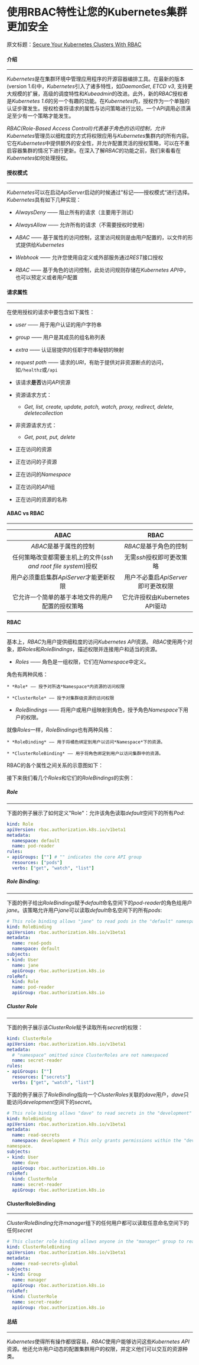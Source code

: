 使用RBAC特性让您的Kubernetes集群更加安全
========================================

原文标题：[Secure Your Kubernetes Clusters With RBAC](http://www.opcito.com/secure-kubernetes-clusters-rbac/)

#### 介绍
---------

*Kubernetes*是在集群环境中管理应用程序的开源容器编排工具。在最新的版本(version 1.6)中，*Kubernetes*引入了诸多特性，如*DaemonSet*, *ETCD v3*, 支持更大规模的扩展，高级的调度特性和*Kubeadmin*的改进。此外，新的*RBAC*授权者是*Kubernetes 1.6*的另一个有趣的功能。在*Kubernetes*内，授权作为一个单独的认证步骤发生。授权检查将请求的属性与访问策略进行比较。一个API调用必须满足至少有一个策略才能发生。

*RBAC(Role-Based Access Controll)*代表基于角色的访问控制，允许*Kubernetes*管理员以细粒度的方式将权限应用与*Kubernetes*集群内的所有内容。它在*Kubernetes*中提供额外的安全性，并允许配置灵活的授权策略，可以在不重启容器集群的情况下进行更新。在深入了解*RBAC*的功能之前，我们来看看在*Kubernetes*如何处理授权。


#### 授权模式
-----------

*Kubernetes*可以在启动*ApiServer*启动的时候通过"标记——授权模式“进行选择。*Kubernetes*具有如下几种实现：

* *AlwaysDeny* —— 阻止所有的请求（主要用于测试）

* *AlwaysAllow* —— 允许所有的请求（不需要授权时使用）

* *ABAC* —— 基于属性的访问控制，这里访问规则是由用户配置的，以文件的形式提供给*Kubernetes*

* *Webhook* —— 允许您使用自定义或外部服务通过*REST*接口授权

* *RBAC* —— 基于角色的访问控制，此处访问规则存储在*Kubernetes API*中，也可以预定义或者用户配置

#### 请求属性
------------

在使用授权的请求中要包含如下属性：

* *user* —— 用于用户认证的用户字符串

* *group* —— 用户是其成员的组名称列表

* *extra* —— 认证层提供的任职字符串秘钥的映射

* *request path* —— 请求的*URI*，有助于提供对非资源断点的访问，如`/healthz`或`/api`

* 该请求**是否**访问*API*资源

* 资源请求方式：

    * *Get, list, create, update, patch, watch, proxy, redirect, delete, deletecollection*

* 非资源请求方式：

    * *Get, post, put, delete*

* 正在访问的资源

* 正在访问的子资源

* 正在访问的*Namespace*

* 正在访问的*API*组

* 正在访问的资源的名称

#### ABAC vs RBAC
------------

|           ABAC          |         RBAC        |
|:-----------------------:|:-------------------:|
|*ABAC*是基于属性的控制|*RBAC*是基于角色的控制|
|任何策略改变都需要主机上的文件(*ssh and root file system*)授权| 无需*ssh*授权即可更改策略|
|用户必须重启集群*ApiServer*才能更新权限|用户不必重启*ApiServer*即可更改权限|
|它允许一个简单的基于本地文件的用户配置的授权策略|它允许授权由Kubernetes API驱动|

#### RBAC
------------

基本上，*RBAC*为用户提供细粒度的访问*Kubernetes API*资源。 *RBAC*使用两个对象，即*Roles*和*RoleBindings*，描述权限并连接用户和适当的资源。

* *Roles* —— 角色是一组权限，它们在*Namespace*中定义。

角色有两种风格：

    * *Role* —— 授予对所选*Namespace*内资源的访问权限

    * *ClusterRole* —— 授予对集群级资源的访问权限


* *RoleBindings* —— 将用户或用户组映射到角色，授予角色*Namespace*下用户的权限。

就像*Roles*一样，*RoleBindings*也有两种风格：

    * *RoleBinding* —— 用于将橘色绑定到用户以访问*Namespace*下的资源。  

    * *ClusterRoleBinding* —— 用于将角色绑定到用户以访问集群中的资源。


RBAC的各个属性之间关系的示意图如下：

[](RBAC.jpg)

接下来我们看几个*Roles*和它们的*RoleBindings*的实例：

##### Role
--------

下面的例子展示了如何定义"Role"：允许该角色读取*default*空间下的所有*Pod*:

```yaml
kind: Role
apiVersion: rbac.authorization.k8s.io/v1beta1
metadata:
  namespace: default
  name: pod-reader
rules:
- apiGroups: [""] # "" indicates the core API group
  resources: ["pods"]
  verbs: ["get", "watch", "list"]
```

##### Role Binding: 
--------

下面的例子给出*RoleBindings*赋予*default*命名空间下的*pod-reader*的角色给用户*jane*。该策略允许用户*jane*可以读取*default*命名空间下的所有*pods*:

```yaml
# This role binding allows "jane" to read pods in the "default" namespace.
kind: RoleBinding
apiVersion: rbac.authorization.k8s.io/v1beta1
metadata:
  name: read-pods
  namespace: default
subjects:
- kind: User
  name: jane
  apiGroup: rbac.authorization.k8s.io
roleRef:
  kind: Role
  name: pod-reader
  apiGroup: rbac.authorization.k8s.io
```

##### Cluster Role
-----------

下面的例子展示该*ClusterRole*赋予读取所有*secret*的权限：

```yaml
kind: ClusterRole
apiVersion: rbac.authorization.k8s.io/v1beta1
metadata:
  # "namespace" omitted since ClusterRoles are not namespaced
  name: secret-reader
rules:
- apiGroups: [""]
  resources: ["secrets"]
  verbs: ["get", "watch", "list"]
```

下面的例子展示了*RoleBinding*指向一个*ClusterRoles*关联的*dave*用户，*dave*只能访问*development*空间下的*secret*。

```yaml
# This role binding allows "dave" to read secrets in the "development" namespace.
kind: RoleBinding
apiVersion: rbac.authorization.k8s.io/v1beta1
metadata:
  name: read-secrets
  namespace: development # This only grants permissions within the "development" 
namespace.
subjects:
- kind: User
  name: dave
  apiGroup: rbac.authorization.k8s.io
roleRef:
  kind: ClusterRole
  name: secret-reader
  apiGroup: rbac.authorization.k8s.io
```

#### ClusterRoleBinding
---------------

*ClusterRoleBinding*允许*manager*组下的任何用户都可以读取任意命名空间下的任何*secret*

```yaml
# This cluster role binding allows anyone in the "manager" group to read secrets in any namespace.
kind: ClusterRoleBinding
apiVersion: rbac.authorization.k8s.io/v1beta1
metadata:
  name: read-secrets-global
subjects:
- kind: Group
  name: manager
  apiGroup: rbac.authorization.k8s.io
roleRef:
  kind: ClusterRole
  name: secret-reader
  apiGroup: rbac.authorization.k8s.io
```

#### 总结
------

*Kubernetes*使得所有操作都很容易，*RBAC*使用户能够访问这些*Kubernetes API*资源。他还允许用户动态的配置集群用户的权限，并定义他们可以交互的资源种类。
